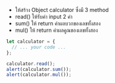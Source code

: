 - ให้สร้าง Object calculator ซึ่งมี 3 method 
- read() ให้รับค่า input 2 ค่า
- sum() ให้ return ค่าผลบวกของเลขทั้งสอง
- mul() ให้ return ค่าผลคูณของเลขทั้งสอง

```js
let calculator = {
  // ... your code ...
};

calculator.read();
alert(calculator.sum());
alert(calculator.mul());
```